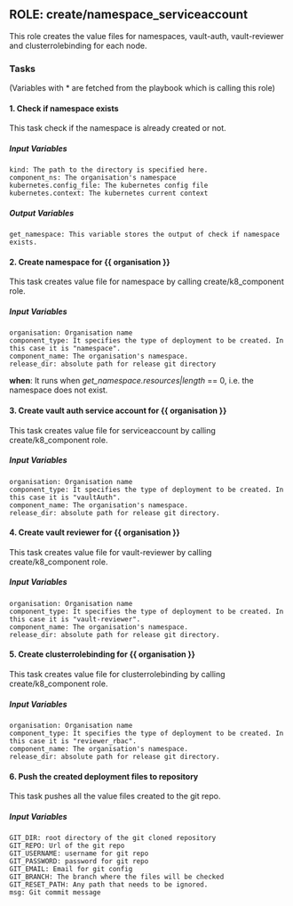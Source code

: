 ## ROLE: create/namespace_serviceaccount
This role creates the value files for namespaces, vault-auth, vault-reviewer and clusterrolebinding for each node.

### Tasks
(Variables with * are fetched from the playbook which is calling this role)
#### 1. Check if namespace exists
This task check if the namespace is already created or not.
##### Input Variables

    kind: The path to the directory is specified here.
    component_ns: The organisation's namespace
    kubernetes.config_file: The kubernetes config file
    kubernetes.context: The kubernetes current context

##### Output Variables

    get_namespace: This variable stores the output of check if namespace exists.

#### 2. Create namespace for {{ organisation }}
This task creates value file for namespace by calling create/k8_component role.
##### Input Variables

    organisation: Organisation name
    component_type: It specifies the type of deployment to be created. In this case it is "namespace".
    component_name: The organisation's namespace.
    release_dir: absolute path for release git directory 

**when**:  It runs when *get_namespace.resources|length* == 0, i.e. the namespace does not exist.

#### 3. Create vault auth service account for {{ organisation }}
This task creates value file for serviceaccount by calling create/k8_component role.
##### Input Variables
    
    organisation: Organisation name
    component_type: It specifies the type of deployment to be created. In this case it is "vaultAuth".
    component_name: The organisation's namespace.
    release_dir: absolute path for release git directory.

#### 4. Create vault reviewer for {{ organisation }}
This task creates value file for vault-reviewer by calling create/k8_component role.
##### Input Variables
    
    organisation: Organisation name
    component_type: It specifies the type of deployment to be created. In this case it is "vault-reviewer".
    component_name: The organisation's namespace.
    release_dir: absolute path for release git directory.

#### 5. Create clusterrolebinding for {{ organisation }}
This task creates value file for clusterrolebinding by calling create/k8_component role.
##### Input Variables
    
    organisation: Organisation name
    component_type: It specifies the type of deployment to be created. In this case it is "reviewer_rbac".
    component_name: The organisation's namespace.
    release_dir: absolute path for release git directory.

#### 6. Push the created deployment files to repository
This task pushes all the value files created to the git repo.
##### Input Variables
    
    GIT_DIR: root directory of the git cloned repository
    GIT_REPO: Url of the git repo
    GIT_USERNAME: username for git repo
    GIT_PASSWORD: password for git repo
    GIT_EMAIL: Email for git config
    GIT_BRANCH: The branch where the files will be checked
    GIT_RESET_PATH: Any path that needs to be ignored.
    msg: Git commit message
